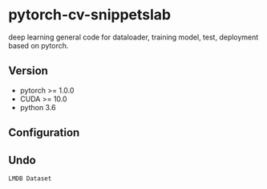 # pytorch-cv-snippetslab
 deep learning general code for dataloader, training model, test, deployment based on pytorch. 

## Version
   
 * pytorch >= 1.0.0
 * CUDA >= 10.0
 * python 3.6
 
## Configuration

## Undo

    LMDB Dataset
    